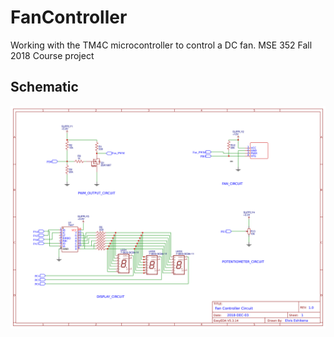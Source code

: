 # FanController
Working with the TM4C microcontroller to control a DC fan. MSE 352 Fall 2018 Course project

## Schematic
![Schematic](/Schematic-FanController.png)
